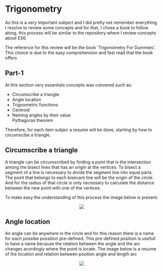 <h1>Trigonometry</h1>
As this is a very important subject and I did pretty not remember everything I resolve to review some concepts and for that, I chose a book to follow along, this process
will be similar to the repository where I review concepts about ES6.

The reference for this review will be the book 'Trigonometry For Dummies'. This choice is due to the easy comprehension and fast read that the book offers
<h2>Part-1</h2>
At this section very essentials concepts was convered such as:
<ul>
  <li>Circumscribe a triangle</li>
  <li>Angle location </li>
  <li>Trigoometric functions</li>
  <li>Centroid</li>
  <li>Naming angles by their value</li>
  <l1>Pythagoras theorem</li>
</ul>

Therefore, for each item subjec a resume will be done, starting by how to circumscibe a triangle.

<h2>Circumscribe a triangle</h2>
A triangle can be circumscribed by finding a point that is the intersection among the bisect lines that has an origin at the vertices. To bisect a segment of a line
is necessary to divide the segment line into equal parts. The point that belongs to each bisecant line will be the origin of the circle. And for the radius of that
circle is only necessary to calculate the distance between the new point with one of the vertices.

To make easy the understanding of this process the image below is present.<br/>
<p align='center'>
  <img src='https://www.dummies.com/wp-content/uploads/438835.image0.jpg'>
</p>
<h2>Angle location </h2>
An angle can be anywhere in the circle and for this reason there is a name for each possibe possition pre-defined. This pre-defined position is usefull to have a name
because the relation between the angle and the arc changes acordingly where the point is locate. The image below is a resume of the location and relation between position angle and 
length arc
<p align='center'>
  <img src='https://user-images.githubusercontent.com/30879430/192034479-b6e4c64a-5d61-42de-ad9a-2c79f1370293.png'>
</p>
